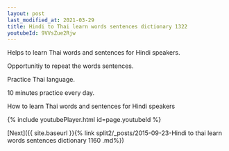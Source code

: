 ```yaml
---
layout: post
last_modified_at: 2021-03-29
title: Hindi to Thai learn words sentences dictionary 1322 
youtubeId: 9VVsZue2Rjw
---
```

 
 
Helps to learn Thai words and sentences for Hindi speakers.

Opportunitiy to repeat the words sentences. 

Practice Thai language. 
 
10 minutes practice every day. 
 
How to learn Thai words and sentences for Hindi speakers 
 
{% include youtubePlayer.html id=page.youtubeId %}
 
 
[Next]({{ site.baseurl }}{% link  split2/_posts/2015-09-23-Hindi to thai learn words sentences dictionary 1160 .md%})
 
